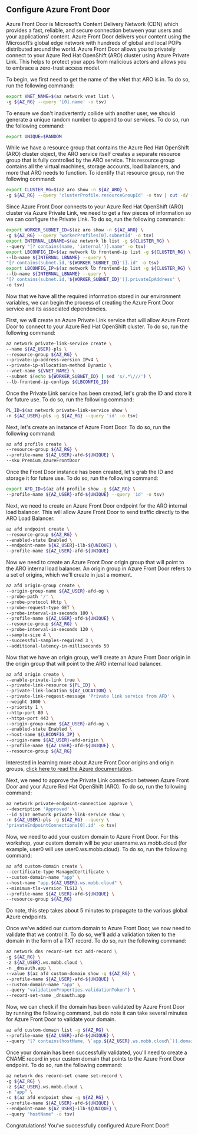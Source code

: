## Configure Azure Front Door

Azure Front Door is Microsoft’s Content Delivery Network (CDN) which provides a fast, reliable, and secure connection between your users and your applications’ content. Azure Front Door delivers your content using the Microsoft’s global edge network with hundreds of global and local POPs distributed around the world. Azure Front Door allows you to privately connect to your Azure Red Hat OpenShift (ARO) cluster using Azure Private Link. This helps to protect your apps from malicious actors and allows you to embrace a zero-trust access model.

To begin, we first need to get the name of the vNet that ARO is in. To do so, run the following command:

```bash
export VNET_NAME=$(az network vnet list \
-g ${AZ_RG} --query '[0].name' -o tsv)
```

To ensure we don't inadvertently collide with another user, we should generate a unique random number to append to our services. To do so, run the following command:

```bash
export UNIQUE=$RANDOM
```

While we have a resource group that contains the Azure Red Hat OpenShift (ARO) cluster object, the ARO service itself creates a separate resource group that is fully controlled by the ARO service. This resource group contains all the virtual machines, storage accounts, load balancers, and more that ARO needs to function. To identify that resource group, run the following command:

```bash
export CLUSTER_RG=$(az aro show -n ${AZ_ARO} \
-g ${AZ_RG} --query 'clusterProfile.resourceGroupId' -o tsv | cut -d/ -f5)
```

Since Azure Front Door connects to your Azure Red Hat OpenShift (ARO) cluster via Azure Private Link, we need to get a few pieces of information so we can configure the Private Link. To do so, run the following commands:

```bash
export WORKER_SUBNET_ID=$(az aro show -n ${AZ_ARO} \
-g ${AZ_RG} --query 'workerProfiles[0].subnetId' -o tsv)
export INTERNAL_LBNAME=$(az network lb list -g ${CLUSTER_RG} \
--query "[? contains(name, 'internal')].name" -o tsv)
export LBCONFIG_ID=$(az network lb frontend-ip list -g ${CLUSTER_RG} \
--lb-name ${INTERNAL_LBNAME} --query \
"[? contains(subnet.id,'${WORKER_SUBNET_ID}')].id" -o tsv)
export LBCONFIG_IP=$(az network lb frontend-ip list -g ${CLUSTER_RG} \
--lb-name ${INTERNAL_LBNAME} --query \
"[? contains(subnet.id,'${WORKER_SUBNET_ID}')].privateIpAddress" \
-o tsv)
```

Now that we have all the required information stored in our environment variables, we can begin the process of creating the Azure Front Door service and its associated dependencies.

First, we will create an Azure Private Link service that will allow Azure Front Door to connect to your Azure Red Hat OpenShift cluster. To do so, run the following command:

```bash
az network private-link-service create \
--name ${AZ_USER}-pls \
--resource-group ${AZ_RG} \
--private-ip-address-version IPv4 \
--private-ip-allocation-method Dynamic \
--vnet-name ${VNET_NAME} \
--subnet $(echo ${WORKER_SUBNET_ID} | sed 's/.*\///') \
--lb-frontend-ip-configs ${LBCONFIG_ID}
```

Once the Private Link service has been created, let's grab the ID and store it for future use. To do so, run the following command:

```bash
PL_ID=$(az network private-link-service show \
-n ${AZ_USER}-pls -g ${AZ_RG} --query 'id' -o tsv)
```

Next, let's create an instance of Azure Front Door. To do so, run the following command:

```bash
az afd profile create \
--resource-group ${AZ_RG} \
--profile-name ${AZ_USER}-afd-${UNIQUE} \
--sku Premium_AzureFrontDoor
```

Once the Front Door instance has been created, let's grab the ID and storage it for future use. To do so, run the following command: 

```bash
export AFD_ID=$(az afd profile show -g ${AZ_RG} \
--profile-name ${AZ_USER}-afd-${UNIQUE} --query 'id' -o tsv)
```

Next, we need to create an Azure Front Door endpoint for the ARO internal load balancer. This will allow Azure Front Door to send traffic directly to the ARO Load Balancer.

```bash
az afd endpoint create \
--resource-group ${AZ_RG} \
--enabled-state Enabled \
--endpoint-name ${AZ_USER}-ilb-${UNIQUE} \
--profile-name ${AZ_USER}-afd-${UNIQUE}
```

Now we need to create an Azure Front Door origin group that will point to the ARO internal load balancer. An origin group in Azure Front Door refers to a set of origins, which we'll create in just a moment. 

```bash
az afd origin-group create \
--origin-group-name ${AZ_USER}-afd-og \
--probe-path '/' \
--probe-protocol Http \
--probe-request-type GET \
--probe-interval-in-seconds 100 \
--profile-name ${AZ_USER}-afd-${UNIQUE} \
--resource-group ${AZ_RG} \
--probe-interval-in-seconds 120 \
--sample-size 4 \
--successful-samples-required 3 \
--additional-latency-in-milliseconds 50
```

Now that we have an origin group, we'll create an Azure Front Door origin in the origin group that will point to the ARO internal load balancer.

```bash
az afd origin create \
--enable-private-link true \
--private-link-resource ${PL_ID} \
--private-link-location ${AZ_LOCATION} \
--private-link-request-message 'Private link service from AFD' \
--weight 1000 \
--priority 1 \
--http-port 80 \
--https-port 443 \
--origin-group-name ${AZ_USER}-afd-og \
--enabled-state Enabled \
--host-name ${LBCONFIG_IP} \
--origin-name ${AZ_USER}-afd-origin \
--profile-name ${AZ_USER}-afd-${UNIQUE} \
--resource-group ${AZ_RG}
```

Interested in learning more about Azure Front Door origins and origin groups, [click here to read the Azure documentation](https://learn.microsoft.com/en-us/azure/frontdoor/origin?pivots=front-door-standard-premium). 

Next, we need to approve the Private Link connection between Azure Front Door and your Azure Red Hat OpenShift (ARO). To do so, run the following command:

```bash
az network private-endpoint-connection approve \
--description 'Approved' \
--id $(az network private-link-service show \
-n ${AZ_USER}-pls -g ${AZ_RG} --query \
'privateEndpointConnections[0].id' -o tsv)
```

Now, we need to add your custom domain to Azure Front Door. For this workshop, your custom domain will be your username.ws.mobb.cloud (for example, user0 will use user0.ws.mobb.cloud). To do so, run the following command:

```bash
az afd custom-domain create \
--certificate-type ManagedCertificate \
--custom-domain-name "app" \
--host-name "app.${AZ_USER}.ws.mobb.cloud" \
--minimum-tls-version TLS12 \
--profile-name ${AZ_USER}-afd-${UNIQUE} \
--resource-group ${AZ_RG}
```

Do note, this step takes about 5 minutes to propagate to the various global Azure endpoints. 

Once we've added our custom domain to Azure Front Door, we now need to validate that we control it. To do so, we'll add a validation token to the domain in the form of a TXT record. To do so, run the following command:

```bash
az network dns record-set txt add-record \
-g ${AZ_RG} \
-z ${AZ_USER}.ws.mobb.cloud \
-n _dnsauth.app \
--value $(az afd custom-domain show -g ${AZ_RG} \
--profile-name ${AZ_USER}-afd-${UNIQUE} \
--custom-domain-name "app" \
--query "validationProperties.validationToken") \
--record-set-name _dnsauth.app
```

Now, we can check if the domain has been validated by Azure Front Door by running the following command, but do note it can take several minutes for Azure Front Door to validate your domain. 

```bash
az afd custom-domain list -g ${AZ_RG} \
--profile-name ${AZ_USER}-afd-${UNIQUE} \
--query "[? contains(hostName, \`app.${AZ_USER}.ws.mobb.cloud\`)].domainValidationState"
```

Once your domain has been successfully validated, you'll need to create a CNAME record in your custom domain that points to the Azure Front Door endpoint. To do so, run the following command:

```bash
az network dns record-set cname set-record \
-g ${AZ_RG} \
-z ${AZ_USER}.ws.mobb.cloud \
-n "app" \
-c $(az afd endpoint show -g ${AZ_RG} \
--profile-name ${AZ_USER}-afd-${UNIQUE} \
--endpoint-name ${AZ_USER}-ilb-${UNIQUE} \
--query "hostName" -o tsv)
```

Congratulations! You've successfully configured Azure Front Door! 